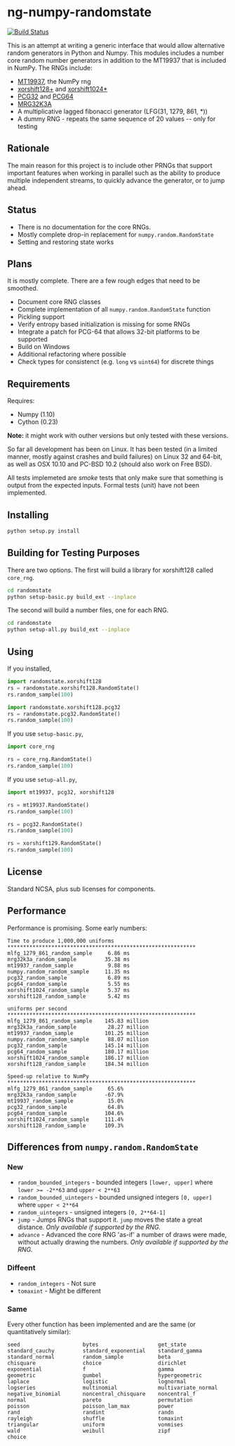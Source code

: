 # ng-numpy-randomstate
[![Build Status](https://travis-ci.org/bashtage/ng-numpy-randomstate.svg?branch=master)](https://travis-ci.org/bashtage/ng-numpy-randomstate)

This is an attempt at writing a generic interface that would allow 
alternative random generators in Python and Numpy. This modules 
includes a number core random number generators in addition to the 
MT19937 that is included in NumPy. The RNGs include:

* [MT19937](https://github.com/numpy/numpy/blob/master/numpy/random/mtrand/),
 the NumPy rng
* [xorshift128+](http://xorshift.di.unimi.it/) and 
[xorshift1024*](http://xorshift.di.unimi.it/)
* [PCG32](http://www.pcg-random.org/) and [PCG64](http:w//www.pcg-random.org/)
* [MRG32K3A](http://simul.iro.umontreal.ca/rng)
* A multiplicative lagged fibonacci generator (LFG(31, 1279, 861, *))
* A dummy RNG  - repeats the same sequence of 20 values -- only for testing

## Rationale
The main reason for this project is to include other PRNGs 
that support important features when working in parallel such
as the ability to produce multiple independent streams, to 
quickly advance the generator, or to jump ahead.

## Status

* There is no documentation for the core RNGs.
* Mostly complete drop-in replacement for `numpy.random.RandomState` 
* Setting and restoring state works

## Plans
It is mostly complete.  There are a few rough edges that need to be smoothed.
  
  * Document core RNG classes
  * Complete implementation of all `numpy.random.RandomState` function
  * Pickling support
  * Verify entropy based initialization is missing for some RNGs
  * Integrate a patch for PCG-64 that allows 32-bit platforms to be supported
  * Build on Windows
  * Additional refactoring where possible
  * Check types for consistenct (e.g. `long` vs `uint64`) for discrete things 

## Requirements
Requires:

  * Numpy (1.10)
  * Cython (0.23)

**Note:** it might work with outher versions but only tested with these 
versions. 

So far all development has been on Linux. It has been tested (in a limited 
manner, mostly against crashes and build failures) on Linux 32 and 64-bit, 
as well as OSX 10.10 and PC-BSD 10.2 (should also work on Free BSD).

All tests implemeted are _smoke_ tests that only make sure that something is 
output from the expected inputs. Formal tests (unit) have not been implemented.

## Installing

```bash
python setup.py install
```

## Building for Testing Purposes

There are two options.  The first will build a library for xorshift128 called
`core_rng`.  

```bash
cd randomstate
python setup-basic.py build_ext --inplace
```

The second will build a number files, one for each RNG.

```bash
cd randomstate
python setup-all.py build_ext --inplace
```

## Using
If you installed,

```python
import randomstate.xorshift128
rs = randomstate.xorshift128.RandomState()
rs.random_sample(100)

import randomstate.xorshift128.pcg32
rs = randomstate.pcg32.RandomState()
rs.random_sample(100)
```

If you use `setup-basic.py`, 

```python
import core_rng

rs = core_rng.RandomState()
rs.random_sample(100)
```

If you use `setup-all.py`, 

```python
import mt19937, pcg32, xorshift128

rs = mt19937.RandomState()
rs.random_sample(100)

rs = pcg32.RandomState()
rs.random_sample(100)

rs = xorshift129.RandomState()
rs.random_sample(100)
```

## License
Standard NCSA, plus sub licenses for components.

## Performance
Performance is promising.  Some early numbers:

```
Time to produce 1,000,000 uniforms
************************************************************
mlfg_1279_861_random_sample     6.86 ms
mrg32k3a_random_sample         35.38 ms
mt19937_random_sample           9.88 ms
numpy.random_random_sample     11.35 ms
pcg32_random_sample             6.89 ms
pcg64_random_sample             5.55 ms
xorshift1024_random_sample      5.37 ms
xorshift128_random_sample       5.42 ms

uniforms per second
************************************************************
mlfg_1279_861_random_sample    145.83 million
mrg32k3a_random_sample          28.27 million
mt19937_random_sample          101.25 million
numpy.random_random_sample      88.07 million
pcg32_random_sample            145.14 million
pcg64_random_sample            180.17 million
xorshift1024_random_sample     186.17 million
xorshift128_random_sample      184.34 million

Speed-up relative to NumPy
************************************************************
mlfg_1279_861_random_sample     65.6%
mrg32k3a_random_sample         -67.9%
mt19937_random_sample           15.0%
pcg32_random_sample             64.8%
pcg64_random_sample            104.6%
xorshift1024_random_sample     111.4%
xorshift128_random_sample      109.3%
```

## Differences from `numpy.random.RandomState`

### New

* `random_bounded_integers` - bounded integers `[lower, upper]` where `lower >= -2**63` 
and `upper < 2**63`
* `random_bounded_uintegers` - bounded unsigned integers `[0, upper]` 
where `upper < 2**64`
* `random_uintegers` - unsigned integers `[0, 2**64-1]` 
* `jump` - Jumps RNGs that support it.  `jump` moves the state a great 
distance. _Only available if supported by the RNG._
* `advance` - Advanced the core RNG 'as-if' a number of draws were made, 
without actually drawing the numbers. _Only available if supported by the RNG._

### Diffeent

* `random_integers` - Not sure
* `tomaxint` - Might be different

### Same

Every other function has been implemented and are the same (or quantitatively 
similar):

```
seed                    bytes                   get_state 
standard_cauchy         standard_exponential    standard_gamma 
standard_normal         random_sample           beta
chisquare               choice                  dirichlet
exponential             f                       gamma
geometric               gumbel                  hypergeometric
laplace                 logistic                lognormal
logseries               multinomial             multivariate_normal
negative_binomial       noncentral_chisquare    noncentral_f
normal                  pareto                  permutation
poisson                 poisson_lam_max         power
rand                    randint                 randn   
rayleigh                shuffle                 tomaxint    
triangular              uniform                 vonmises
wald                    weibull                 zipf
choice 
```

